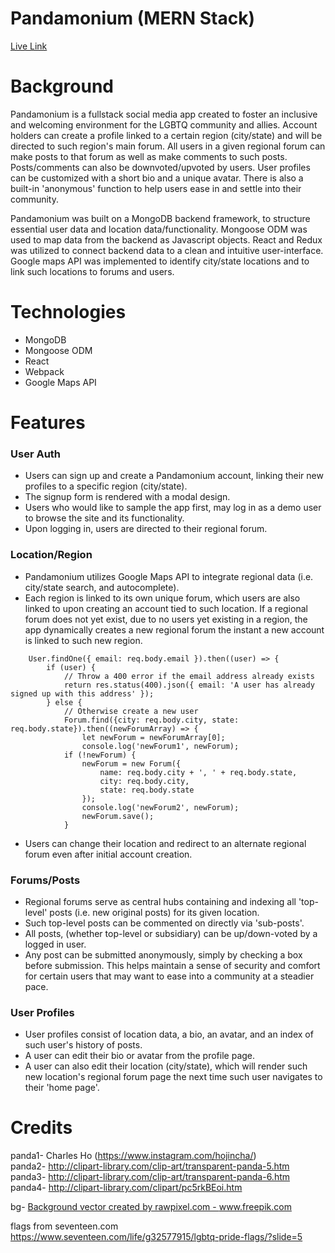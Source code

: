 # Pandamonium (MERN Stack)  
[Live Link](https://pandamonium-mern.herokuapp.com/)

# Background
Pandamonium is a fullstack social media app created to foster an inclusive and welcoming environment for the LGBTQ community and allies. Account holders can create a profile linked to a certain region (city/state) and will be directed to such region's main forum. All users in a given regional forum can make posts to that forum as well as make comments to such posts. Posts/comments can also be downvoted/upvoted by users. User profiles can be customized with a short bio and a unique avatar. There is also a built-in 'anonymous' function to help users ease in and settle into their community.  
  
Pandamonium was built on a MongoDB backend framework, to structure essential user data and location data/functionality. Mongoose ODM was used to map data from the backend as Javascript objects. React and Redux was utilized to connect backend data to a clean and intuitive user-interface. Google maps API was implemented to identify city/state locations and to link such locations to forums and users. 

# Technologies
- MongoDB
- Mongoose ODM
- React
- Webpack
- Google Maps API

# Features
### User Auth
- Users can sign up and create a Pandamonium account, linking their new profiles to a specific region (city/state).
- The signup form is rendered with a modal design.
- Users who would like to sample the app first, may log in as a demo user to browse the site and its functionality.
- Upon logging in, users are directed to their regional forum.

### Location/Region
- Pandamonium utilizes Google Maps API to integrate regional data (i.e. city/state search, and autocomplete).
- Each region is linked to its own unique forum, which users are also linked to upon creating an account tied to such location. If a regional forum does not yet exist, due to no users yet existing in a region, the app dynamically creates a new regional forum the instant a new account is linked to such new region.  
```
    User.findOne({ email: req.body.email }).then((user) => {
        if (user) {
            // Throw a 400 error if the email address already exists
            return res.status(400).json({ email: 'A user has already signed up with this address' });
        } else {
            // Otherwise create a new user
            Forum.find({city: req.body.city, state: req.body.state}).then((newForumArray) => {
                let newForum = newForumArray[0];
                console.log('newForum1', newForum);
            if (!newForum) {
                newForum = new Forum({
                    name: req.body.city + ', ' + req.body.state,
                    city: req.body.city,
                    state: req.body.state
                });
                console.log('newForum2', newForum);
                newForum.save();
            }
```
- Users can change their location and redirect to an alternate regional forum even after initial account creation.

### Forums/Posts
- Regional forums serve as central hubs containing and indexing all 'top-level' posts (i.e. new original posts) for its given location.
- Such top-level posts can be commented on directly via 'sub-posts'.
- All posts, (whether top-level or subsidiary) can be up/down-voted by a logged in user.
- Any post can be submitted anonymously, simply by checking a box before submission. This helps maintain a sense of security and comfort for certain users that may want to ease into a community at a steadier pace.

### User Profiles
- User profiles consist of location data, a bio, an avatar, and an index of such user's history of posts.
- A user can edit their bio or avatar from the profile page.
- A user can also edit their location (city/state), which will render such new location's regional forum page the next time such user navigates to their 'home page'.

# Credits

panda1- Charles Ho (https://www.instagram.com/hojincha/)  
panda2- http://clipart-library.com/clip-art/transparent-panda-5.htm  
panda3- http://clipart-library.com/clip-art/transparent-panda-6.htm  
panda4- http://clipart-library.com/clipart/pc5rkBEoi.htm  

bg- <a href="https://www.freepik.com/vectors/background">Background vector created by rawpixel.com - www.freepik.com</a>

flags from seventeen.com
https://www.seventeen.com/life/g32577915/lgbtq-pride-flags/?slide=5

